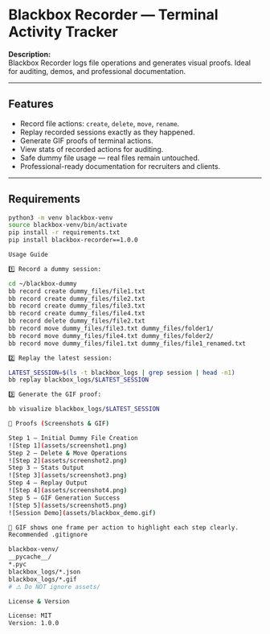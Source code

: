 # Blackbox Recorder — Terminal Activity Tracker

**Description:**  
Blackbox Recorder logs file operations and generates visual proofs. Ideal for auditing, demos, and professional documentation.

---

## Features

- Record file actions: `create`, `delete`, `move`, `rename`.
- Replay recorded sessions exactly as they happened.
- Generate GIF proofs of terminal actions.
- View stats of recorded actions for auditing.
- Safe dummy file usage — real files remain untouched.
- Professional-ready documentation for recruiters and clients.

---

## Requirements

```bash
python3 -m venv blackbox-venv
source blackbox-venv/bin/activate
pip install -r requirements.txt
pip install blackbox-recorder==1.0.0

Usage Guide

1️⃣ Record a dummy session:

cd ~/blackbox-dummy
bb record create dummy_files/file1.txt
bb record create dummy_files/file2.txt
bb record create dummy_files/file3.txt
bb record create dummy_files/file4.txt
bb record delete dummy_files/file2.txt
bb record move dummy_files/file3.txt dummy_files/folder1/
bb record move dummy_files/file4.txt dummy_files/folder2/
bb record move dummy_files/file1.txt dummy_files/file1_renamed.txt

2️⃣ Replay the latest session:

LATEST_SESSION=$(ls -t blackbox_logs | grep session | head -n1)
bb replay blackbox_logs/$LATEST_SESSION

3️⃣ Generate the GIF proof:

bb visualize blackbox_logs/$LATEST_SESSION

📸 Proofs (Screenshots & GIF)

Step 1 — Initial Dummy File Creation
![Step 1](assets/screenshot1.png)
Step 2 — Delete & Move Operations
![Step 2](assets/screenshot2.png)
Step 3 — Stats Output
![Step 3](assets/screenshot3.png)
Step 4 — Replay Output
![Step 4](assets/screenshot4.png)
Step 5 — GIF Generation Success
![Step 5](assets/screenshot5.png)
![Session Demo](assets/blackbox_demo.gif)

🔎 GIF shows one frame per action to highlight each step clearly.
Recommended .gitignore

blackbox-venv/
__pycache__/
*.pyc
blackbox_logs/*.json
blackbox_logs/*.gif
# ⚠️ Do NOT ignore assets/

License & Version

License: MIT
Version: 1.0.0

